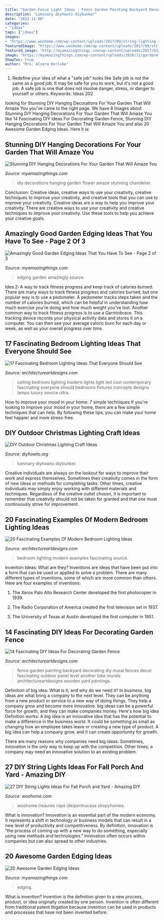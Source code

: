 ```yaml
---
title: "Garden Fence Light Ideas : Fence Garden Painting Backyard Decorating Diy Mural Fences Decor Fascinating Outdoor Panel Level Another Take Murals Architectureartdesigns Wooden Yard Paintings"
description: "Luminary diyhowto diybunker"
date: "2022-11-08"
categories:
- "ideas"
tags: ["ideas"]
images:
- "https://www.woohome.com/wp-content/uploads/2017/09/string-lighting-ideas-for-Fall-yard-and-garden-7.jpg"
featuredImage: "https://www.woohome.com/wp-content/uploads/2017/09/string-lighting-ideas-for-Fall-yard-and-garden-7.jpg"
featured_image: "http://myamazingthings.com/wp-content/uploads/2017/03/17-Simple-and-Cheap-Garden-Edging-Ideas-For-Your-Garden-4.jpg"
image: "https://myamazingthings.com/wp-content/uploads/2016/11/garden4.jpg"
ShowToc: true
author: "Mrs. Alvera Kerluke"
---
```



1) Redefine your idea of what a "safe job" looks like
Safe job is not the same as a good job. It may be safe for you to work, but it's not a good job. A safe job is one that does not involve danger, stress, or danger to yourself or others. Keywords: Ideas 202
	

		
looking for Stunning DIY Hanging Decorations For Your Garden That Will Amaze You you've came to the right page. We have 8 Images about Stunning DIY Hanging Decorations For Your Garden That Will Amaze You like 14 Fascinating DIY Ideas For Decorating Garden Fence, Stunning DIY Hanging Decorations For Your Garden That Will Amaze You and also 20 Awesome Garden Edging Ideas. Here it is:
		
    
## Stunning DIY Hanging Decorations For Your Garden That Will Amaze You

<img loading=lazy src="http://myamazingthings.com/wp-content/uploads/2016/11/xhangingflowerschandelier.jpg.pagespeed.ic_.SFvbHRPVlB.jpg" onerror="this.onerror=null;this.src='https://tse2.mm.bing.net/th?id=OIP.8CseRBdzT2IdquOm6NmbqQHaLH&amp;pid=15.1';" alt="Stunning DIY Hanging Decorations For Your Garden That Will Amaze You">

_Source: myamazingthings.com_

>diy decorations hanging garden flower amaze stunning chandelier. 

	

Conclusion: Creative ideas, creative ways to use your creativity, creative techniques to improve your creativity, and creative tools that you can use to improve your creativity.
Creative ideas are a way to help you improve your creativity. There are creative ways to use your creativity and creative techniques to improve your creativity. Use these tools to help you achieve your creative goals.

    
## Amazingly Good Garden Edging Ideas That You Have To See - Page 2 Of 3

<img loading=lazy src="http://myamazingthings.com/wp-content/uploads/2017/03/17-Simple-and-Cheap-Garden-Edging-Ideas-For-Your-Garden-4.jpg" onerror="this.onerror=null;this.src='https://tse1.mm.bing.net/th?id=OIP.sYG2gEoBHekT3l1GoFe03wHaLH&amp;pid=15.1';" alt="Amazingly Good Garden Edging Ideas That You Have To See - Page 2 of 3">

_Source: myamazingthings.com_

>edging garden amazingly source. 

	

Idea 2: A way to track fitness progress and keep track of calories burned.
There are many ways to track fitness progress and calories burned, but one popular way is to use a pedometer. A pedometer tracks steps taken and the number of calories burned, which can be helpful in understanding how much exercise you're doing and how much weight you've lost. Another common way to track fitness progress is to use a Garminbrace. This tracking device records your physical activity data and stores it on a computer. You can then see your average caloric burn for each day or week, as well as your overall progress over time.

    
## 17 Fascinating Bedroom Lighting Ideas That Everyone Should See

<img loading=lazy src="https://www.architectureartdesigns.com/wp-content/uploads/2016/08/2-28.jpg" onerror="this.onerror=null;this.src='https://tse2.mm.bing.net/th?id=OIP.bXtvEE-dv_neKvCmUx3ZDwHaE7&amp;pid=15.1';" alt="17 Fascinating Bedroom Lighting Ideas That Everyone Should See">

_Source: architectureartdesigns.com_

>ceiling bedroom lighting modern lights light led cool contemporary fascinating everyone should bedrooms fixtures concepts designs lamps luxury source ultra. 

	

How to improve your mood in your home: 7 simple techniques
If you're looking to improve your mood in your home, there are a few simple techniques that can help. By following these tips, you can make your home feel happier and more stress-free.

    
## DIY Outdoor Christmas Lighting Craft Ideas

<img loading=lazy src="http://www.diyhowto.org/wp-content/uploads/DIYHowto-DIY-Christmas-Light-Craft-Ideas-08.jpg" onerror="this.onerror=null;this.src='https://tse4.mm.bing.net/th?id=OIP.-8c2ZBzcVgJER-fc6hvm8AHaNQ&amp;pid=15.1';" alt="DIY Outdoor Christmas Lighting Craft Ideas">

_Source: diyhowto.org_

>luminary diyhowto diybunker. 

	

Creative individuals are always on the lookout for ways to improve their work and express themselves. Sometimes their creativity comes in the form of new ideas or methods for completing tasks. Other times, creative individuals may simply enjoy working with different materials and techniques. Regardless of the creative outlet chosen, it is important to remember that creativity should not be taken for granted and that one must continuously strive for improvement.

    
## 20 Fascinating Examples Of Modern Bedroom Lighting Ideas

<img loading=lazy src="https://www.architectureartdesigns.com/wp-content/uploads/2015/06/841.jpg" onerror="this.onerror=null;this.src='https://tse1.mm.bing.net/th?id=OIP.ZDJL7lfNOhA1-DIAlI8JLQHaE7&amp;pid=15.1';" alt="20 Fascinating Examples Of Modern Bedroom Lighting Ideas">

_Source: architectureartdesigns.com_

>bedroom lighting modern examples fascinating source. 

	

Invention Ideas: What are they?
Inventions are ideas that have been put into a form that can be used or applied to solve a problem. There are many different types of inventions, some of which are more common than others. Here are four examples of inventions:
1. The Xerox Palo Alto Research Center developed the first photocopier in 1939.

2. The Radio Corporation of America created the first television set in 1937.

3. The University of Texas at Austin developed the first computer in 1951.


    
## 14 Fascinating DIY Ideas For Decorating Garden Fence

<img loading=lazy src="https://www.architectureartdesigns.com/wp-content/uploads/2017/05/3-35-630x473.jpg" onerror="this.onerror=null;this.src='https://tse2.mm.bing.net/th?id=OIP.eN7eLsH0ElFuX3lCZXD8_QHaFj&amp;pid=15.1';" alt="14 Fascinating DIY Ideas For Decorating Garden Fence">

_Source: architectureartdesigns.com_

>fence garden painting backyard decorating diy mural fences decor fascinating outdoor panel level another take murals architectureartdesigns wooden yard paintings. 

	

Definition of big idea: What is it, and why do we need it?
In business, big ideas are what bring a company to the next level. They can be anything from a new product or service to a new way of doing things. They help a company grow and become more innovative. big ideas can be a powerful force for growth, and they can make companies money.
Here's how big idea Definition works: 
A big idea is an innovative idea that has the potential to make a difference in the business world. It could be something as small as changing how an employee takes leave or creating a new type of product. A big idea can help a company grow, and it can create opportunity for growth. 

There are many reasons why companies need big ideas. Sometimes, innovation is the only way to keep up with the competition. Other times, a company may need an innovative solution to an existing problem.

    
## 27 DIY String Lights Ideas For Fall Porch And Yard - Amazing DIY

<img loading=lazy src="https://www.woohome.com/wp-content/uploads/2017/09/string-lighting-ideas-for-Fall-yard-and-garden-7.jpg" onerror="this.onerror=null;this.src='https://tse4.mm.bing.net/th?id=OIP.T5G_kdl1xE-TqatAaRezYgHaLD&amp;pid=15.1';" alt="27 DIY String Lights Ideas For Fall Porch and Yard - Amazing DIY">

_Source: woohome.com_

>woohome treaures rope ideipentrucasa shopyhomes. 

	

What is innovation?
Innovation is an essential part of the modern economy. It represents a shift in technology or business models that can result in a new level of productivity and competitiveness. By definition, innovation is “the process of coming up with a new way to do something, especially using new methods and technologies.” Innovation often occurs within companies but can also spread to other industries.

    
## 20 Awesome Garden Edging Ideas

<img loading=lazy src="https://myamazingthings.com/wp-content/uploads/2016/11/garden4.jpg" onerror="this.onerror=null;this.src='https://tse3.mm.bing.net/th?id=OIP.EP9unXaFw8Kzo71arMw4_QHaJ4&amp;pid=15.1';" alt="20 Awesome Garden Edging Ideas">

_Source: myamazingthings.com_

>edging. 

	

What is invention?
Invention is the definition given to a new process, product, or idea originally created by one person. Invention is often different from traditional patent litigation because invention can be used in products and processes that have not been invented before.

